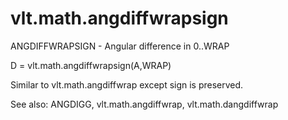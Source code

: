 # vlt.math.angdiffwrapsign

  ANGDIFFWRAPSIGN - Angular difference in 0..WRAP
 
   D = vlt.math.angdiffwrapsign(A,WRAP)
 
   Similar to vlt.math.angdiffwrap except sign is preserved.
   
   See also: ANGDIGG, vlt.math.angdiffwrap, vlt.math.dangdiffwrap
